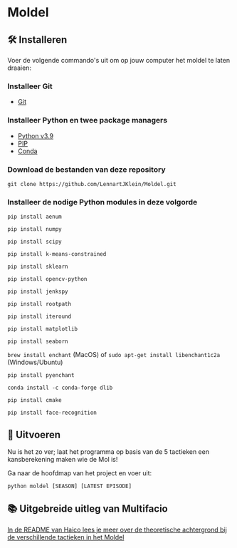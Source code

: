 # Moldel

## 🛠 Installeren

Voer de volgende commando's uit om op jouw computer het moldel te laten draaien:

### Installeer Git

- [Git](https://git-scm.com/book/en/v2/Getting-Started-Installing-Git)

### Installeer Python en twee package managers

- [Python v3.9](https://www.python.org/downloads/)
- [PIP](https://pypi.org/project/pip/)
- [Conda](https://docs.conda.io/projects/conda/en/latest/user-guide/install/index.html)

### Download de bestanden van deze repository

`git clone https://github.com/LennartJKlein/Moldel.git`

### Installeer de nodige Python modules in deze volgorde

`pip install aenum`

`pip install numpy`

`pip install scipy`

`pip install k-means-constrained`

`pip install sklearn`

`pip install opencv-python`

`pip install jenkspy`

`pip install rootpath`

`pip install iteround`

`pip install matplotlib`

`pip install seaborn`

`brew install enchant` (MacOS) of `sudo apt-get install libenchant1c2a` (Windows/Ubuntu)

`pip install pyenchant`

`conda install -c conda-forge dlib`

`pip install cmake`

`pip install face-recognition`

## 🎯 Uitvoeren

Nu is het zo ver; laat het programma op basis van de 5 tactieken een kansberekening maken wie de Mol is!

Ga naar de hoofdmap van het project en voer uit:

`python moldel [SEASON] [LATEST EPISODE]`

## 📚 Uitgebreide uitleg van Multifacio

[In de README van Haico lees je meer over de theoretische achtergrond bij de verschillende tactieken in het Moldel](https://github.com/Multifacio/Moldel/tree/master/readmes)
